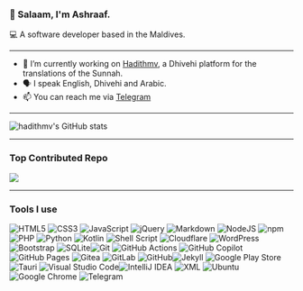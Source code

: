 <!--
**hadithmv/hadithmv** is a ✨ _special_ ✨ repository because its `README.md` (this file) appears on your GitHub profile.

Here are some ideas to get you started:

- 🔭 I’m currently working on ...
- 🌱 I’m currently learning ...
- 👯 I’m looking to collaborate on ...
- 🤔 I’m looking for help with ...
- 💬 Ask me about ...
- 📫 How to reach me: https://telegram.me/ashraafmv

-->

### 👋 Salaam, I'm Ashraaf.
💻 A software developer based in the Maldives.

-----

- 🔭 I’m currently working on [Hadithmv](https://github.com/hadithmv/hadithmv.github.io), a Dhivehi platform for the translations of the Sunnah.  
- 🗣 I speak English, Dhivehi and Arabic.
- 📫 You can reach me via [Telegram](https://telegram.me/ashraafmv)

-----

<!--<p align="left"> <img src="https://komarev.com/ghpvc/?username=hadithmv&label=Profile%20views&color=0e75b6&style=flat" alt="hadithmv" /> </p>-->

<!--<h3 align="left">Languages and Tools:</h3>
<a href="https://getbootstrap.com" target="_blank"> <img src="https://raw.githubusercontent.com/devicons/devicon/master/icons/bootstrap/bootstrap-plain-wordmark.svg" alt="bootstrap" width="40" height="40"/> </a> <img src="https://raw.githubusercontent.com/devicons/devicon/master/icons/css3/css3-original-wordmark.svg" alt="css3" width="40" height="40"/> </a> <img src="https://www.vectorlogo.zone/logos/git-scm/git-scm-icon.svg" alt="git" width="40" height="40"/> </a> <a href="https://www.w3.org/html/" target="_blank"> <img src="https://raw.githubusercontent.com/devicons/devicon/master/icons/html5/html5-original-wordmark.svg" alt="html5" width="40" height="40"/> </a> <a href="https://developer.mozilla.org/en-US/docs/Web/JavaScript" target="_blank"> <img src="https://raw.githubusercontent.com/devicons/devicon/master/icons/javascript/javascript-original.svg" alt="javascript" width="40" height="40"/> </a> <a href="https://laravel.com/" target="_blank"> <a href="https://www.sqlite.org/" target="_blank"> <img src="https://www.vectorlogo.zone/logos/sqlite/sqlite-icon.svg" alt="sqlite" width="40" height="40"/> </a> </p>-->

<!--
<p align="center">
<img src="https://github-readme-stats.vercel.app/api/top-langs?username=hadithmv&show_icons=true&locale=en&layout=compact&theme=algolia" alt="hadithmv" />

<p>
<img src="https://github-readme-stats.vercel.app/api?username=hadithmv&show_icons=true&locale=en&theme=algolia" alt="hadithmv" />
</p>
-->


<!--
https://github.com/inttter/md-badges
-->
![hadithmv's GitHub stats](https://github-readme-stats.vercel.app/api?username=hadithmv&show=reviews,discussions_started,discussions_answered,prs_merged,prs_merged_percentage&show_icons=true&theme=transparent)

-----

### Top Contributed Repo
![](https://github-contributor-stats.vercel.app/api?username=hadithmv&limit=5&theme=dark&combine_all_yearly_contributions=true)

<!--
[![Readme Card](https://github-readme-stats.vercel.app/api/pin/?username=hadithmv&repo=hadithmv.github.io)](https://github.com/hadithmv/hadithmv)
-->
-----
<!--
https://github.com/inttter/md-badges
-->
### Tools I use
![HTML5](https://img.shields.io/badge/html5-%23E34F26.svg?style=for-the-badge&logo=html5&logoColor=white) ![CSS3](https://img.shields.io/badge/css3-%231572B6.svg?style=for-the-badge&logo=css3&logoColor=white) ![JavaScript](https://img.shields.io/badge/javascript-%23323330.svg?style=for-the-badge&logo=javascript&logoColor=%23F7DF1E) ![jQuery](https://img.shields.io/badge/jQuery-0769AD?logo=jquery&logoColor=fff) ![Markdown](https://img.shields.io/badge/markdown-%23000000.svg?style=for-the-badge&logo=markdown&logoColor=white) ![NodeJS](https://img.shields.io/badge/Node.js-6DA55F?logo=node.js&logoColor=white) ![npm](https://img.shields.io/badge/npm-CB3837?logo=npm&logoColor=fff) ![PHP](https://img.shields.io/badge/php-%23777BB4.svg?style=for-the-badge&logo=php&logoColor=white) ![Python](https://img.shields.io/badge/python-3670A0?style=for-the-badge&logo=python&logoColor=ffdd54) ![Kotlin](https://img.shields.io/badge/Kotlin-%237F52FF.svg?logo=kotlin&logoColor=white) ![Shell Script](https://img.shields.io/badge/shell_script-%23121011.svg?style=for-the-badge&logo=gnu-bash&logoColor=white) ![Cloudflare](https://img.shields.io/badge/Cloudflare-F38020?style=for-the-badge&logo=Cloudflare&logoColor=white) ![WordPress](https://img.shields.io/badge/WordPress-%2321759B.svg?logo=wordpress&logoColor=white) ![Bootstrap](https://img.shields.io/badge/bootstrap-%238511FA.svg?style=for-the-badge&logo=bootstrap&logoColor=white) ![SQLite](https://img.shields.io/badge/sqlite-%2307405e.svg?style=for-the-badge&logo=sqlite&logoColor=white)![Git](https://img.shields.io/badge/Git-F05032?logo=git&logoColor=fff) ![GitHub Actions](https://img.shields.io/badge/github%20actions-%232671E5.svg?style=for-the-badge&logo=githubactions&logoColor=white) ![GitHub Copilot](https://img.shields.io/badge/GitHub%20Copilot-000?logo=githubcopilot&logoColor=fff) ![GitHub Pages](https://img.shields.io/badge/GitHub%20Pages-121013?logo=github&logoColor=white) ![Gitea](https://img.shields.io/badge/Gitea-34495E?style=for-the-badge&logo=gitea&logoColor=5D9425) ![GitLab](https://img.shields.io/badge/gitlab-%23181717.svg?style=for-the-badge&logo=gitlab&logoColor=white) ![GitHub](https://img.shields.io/badge/github-%23121011.svg?style=for-the-badge&logo=github&logoColor=white)![Jekyll](https://img.shields.io/badge/Jekyll-C00?logo=jekyll&logoColor=fff) ![Google Play Store](https://img.shields.io/badge/Google_Play-414141?logo=google-play&logoColor=white) ![Tauri](https://img.shields.io/badge/Tauri-24C8D8?logo=tauri&logoColor=fff) ![Visual Studio Code](https://custom-icon-badges.demolab.com/badge/Visual%20Studio%20Code-0078d7.svg?logo=vsc&logoColor=white)![IntelliJ IDEA](https://img.shields.io/badge/IntelliJIDEA-000000.svg?logo=intellij-idea&logoColor=white) ![XML](https://img.shields.io/badge/XML-767C52?logo=xml&logoColor=fff) ![Ubuntu](https://img.shields.io/badge/Ubuntu-E95420?logo=ubuntu&logoColor=white) ![Google Chrome](https://img.shields.io/badge/Google%20Chrome-4285F4?logo=GoogleChrome&logoColor=white) ![Telegram](https://img.shields.io/badge/Telegram-2CA5E0?logo=telegram&logoColor=white)

